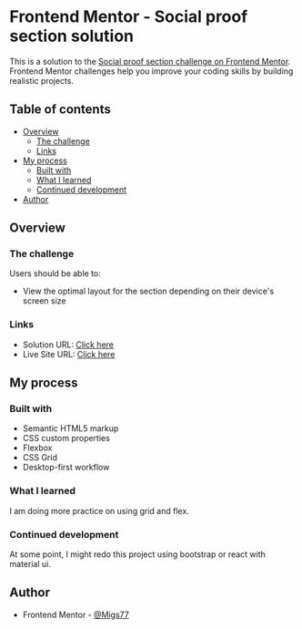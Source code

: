 # Frontend Mentor - Social proof section solution

This is a solution to the [Social proof section challenge on Frontend Mentor](https://www.frontendmentor.io/challenges/social-proof-section-6e0qTv_bA). Frontend Mentor challenges help you improve your coding skills by building realistic projects. 

## Table of contents

- [Overview](#overview)
  - [The challenge](#the-challenge)
  - [Links](#links)
- [My process](#my-process)
  - [Built with](#built-with)
  - [What I learned](#what-i-learned)
  - [Continued development](#continued-development)
- [Author](#author)

## Overview

### The challenge

Users should be able to:

- View the optimal layout for the section depending on their device's screen size

### Links

- Solution URL: [Click here](https://github.com/Migs77/social-proof.git)
- Live Site URL: [Click here](https://migs77.github.io/social-proof-section/)

## My process

### Built with

- Semantic HTML5 markup
- CSS custom properties
- Flexbox
- CSS Grid
- Desktop-first workflow

### What I learned

I am doing more practice on using grid and flex.

### Continued development

At some point, I might redo this project using bootstrap or react with material ui.

## Author

- Frontend Mentor - [@Migs77](https://www.frontendmentor.io/profile/Migs77)
